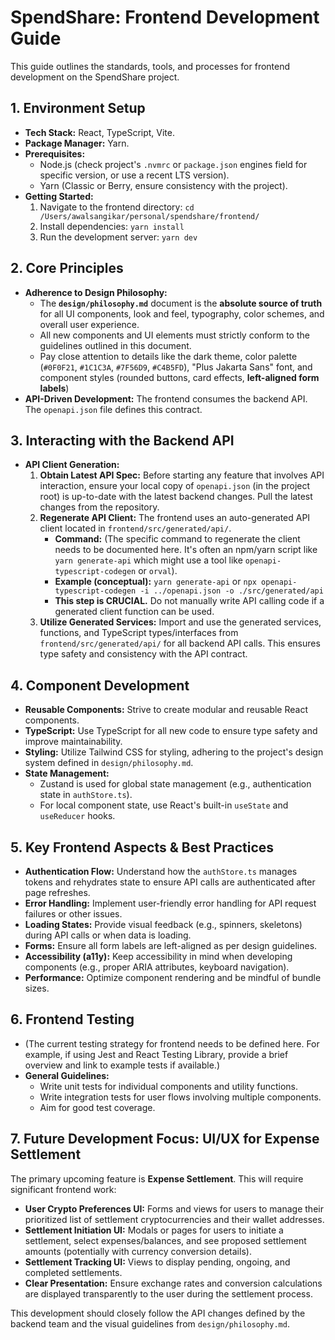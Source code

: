 # SpendShare: Frontend Development Guide

This guide outlines the standards, tools, and processes for frontend development on the SpendShare project.

## 1. Environment Setup

*   **Tech Stack:** React, TypeScript, Vite.
*   **Package Manager:** Yarn.
*   **Prerequisites:**
    *   Node.js (check project's `.nvmrc` or `package.json` engines field for specific version, or use a recent LTS version).
    *   Yarn (Classic or Berry, ensure consistency with the project).
*   **Getting Started:**
    1.  Navigate to the frontend directory: `cd /Users/awalsangikar/personal/spendshare/frontend/`
    2.  Install dependencies: `yarn install`
    3.  Run the development server: `yarn dev` 

## 2. Core Principles

*   **Adherence to Design Philosophy:**
    *   The **`design/philosophy.md`** document is the **absolute source of truth** for all UI components, look and feel, typography, color schemes, and overall user experience.
    *   All new components and UI elements must strictly conform to the guidelines outlined in this document.
    *   Pay close attention to details like the dark theme, color palette (`#0F0F21`, `#1C1C3A`, `#7F56D9`, `#C4B5FD`), "Plus Jakarta Sans" font, and component styles (rounded buttons, card effects, **left-aligned form labels**) 
*   **API-Driven Development:** The frontend consumes the backend API. The `openapi.json` file defines this contract.

## 3. Interacting with the Backend API

*   **API Client Generation:**
    1.  **Obtain Latest API Spec:** Before starting any feature that involves API interaction, ensure your local copy of `openapi.json` (in the project root) is up-to-date with the latest backend changes. Pull the latest changes from the repository.
    2.  **Regenerate API Client:** The frontend uses an auto-generated API client located in `frontend/src/generated/api/`.
        *   **Command:** (The specific command to regenerate the client needs to be documented here. It's often an npm/yarn script like `yarn generate-api` which might use a tool like `openapi-typescript-codegen` or `orval`).
        *   **Example (conceptual):** `yarn generate-api` or `npx openapi-typescript-codegen -i ../openapi.json -o ./src/generated/api`
        *   **This step is CRUCIAL.** Do not manually write API calling code if a generated client function can be used.
    3.  **Utilize Generated Services:** Import and use the generated services, functions, and TypeScript types/interfaces from `frontend/src/generated/api/` for all backend API calls. This ensures type safety and consistency with the API contract.

## 4. Component Development

*   **Reusable Components:** Strive to create modular and reusable React components.
*   **TypeScript:** Use TypeScript for all new code to ensure type safety and improve maintainability.
*   **Styling:** Utilize Tailwind CSS for styling, adhering to the project's design system defined in `design/philosophy.md`.
*   **State Management:**
    *   Zustand is used for global state management (e.g., authentication state in `authStore.ts`).
    *   For local component state, use React's built-in `useState` and `useReducer` hooks.

## 5. Key Frontend Aspects & Best Practices

*   **Authentication Flow:** Understand how the `authStore.ts` manages tokens and rehydrates state to ensure API calls are authenticated after page refreshes.
*   **Error Handling:** Implement user-friendly error handling for API request failures or other issues.
*   **Loading States:** Provide visual feedback (e.g., spinners, skeletons) during API calls or when data is loading.
*   **Forms:** Ensure all form labels are left-aligned as per design guidelines.
*   **Accessibility (a11y):** Keep accessibility in mind when developing components (e.g., proper ARIA attributes, keyboard navigation).
*   **Performance:** Optimize component rendering and be mindful of bundle sizes.

## 6. Frontend Testing

*   (The current testing strategy for frontend needs to be defined here. For example, if using Jest and React Testing Library, provide a brief overview and link to example tests if available.)
*   **General Guidelines:**
    *   Write unit tests for individual components and utility functions.
    *   Write integration tests for user flows involving multiple components.
    *   Aim for good test coverage.

## 7. Future Development Focus: UI/UX for Expense Settlement

The primary upcoming feature is **Expense Settlement**. This will require significant frontend work:

*   **User Crypto Preferences UI:** Forms and views for users to manage their prioritized list of settlement cryptocurrencies and their wallet addresses.
*   **Settlement Initiation UI:** Modals or pages for users to initiate a settlement, select expenses/balances, and see proposed settlement amounts (potentially with currency conversion details).
*   **Settlement Tracking UI:** Views to display pending, ongoing, and completed settlements.
*   **Clear Presentation:** Ensure exchange rates and conversion calculations are displayed transparently to the user during the settlement process.

This development should closely follow the API changes defined by the backend team and the visual guidelines from `design/philosophy.md`.
